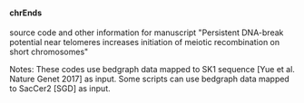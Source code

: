 #### chrEnds
source code and other information for manuscript 
"Persistent DNA-break potential near telomeres increases initiation of meiotic recombination on short chromosomes"

Notes:
These codes use bedgraph data mapped to SK1 sequence [Yue et al. Nature Genet 2017] as input.
Some scripts can use bedgraph data mapped to SacCer2 [SGD] as input.

